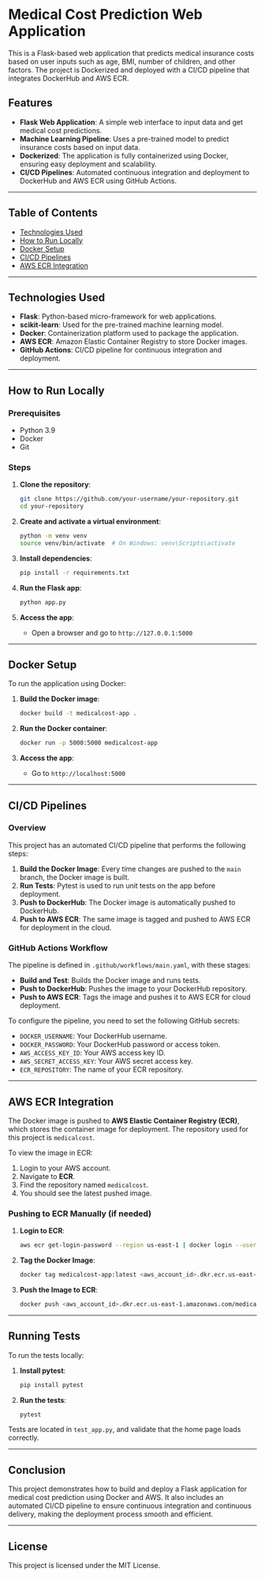 # Medical Cost Prediction Web Application

This is a Flask-based web application that predicts medical insurance costs based on user inputs such as age, BMI, number of children, and other factors. The project is Dockerized and deployed with a CI/CD pipeline that integrates DockerHub and AWS ECR.

## Features

- **Flask Web Application**: A simple web interface to input data and get medical cost predictions.
- **Machine Learning Pipeline**: Uses a pre-trained model to predict insurance costs based on input data.
- **Dockerized**: The application is fully containerized using Docker, ensuring easy deployment and scalability.
- **CI/CD Pipelines**: Automated continuous integration and deployment to DockerHub and AWS ECR using GitHub Actions.
  
---

## Table of Contents

- [Technologies Used](#technologies-used)
- [How to Run Locally](#how-to-run-locally)
- [Docker Setup](#docker-setup)
- [CI/CD Pipelines](#ci-cd-pipelines)
- [AWS ECR Integration](#aws-ecr-integration)
  

---

## Technologies Used

- **Flask**: Python-based micro-framework for web applications.
- **scikit-learn**: Used for the pre-trained machine learning model.
- **Docker**: Containerization platform used to package the application.
- **AWS ECR**: Amazon Elastic Container Registry to store Docker images.
- **GitHub Actions**: CI/CD pipeline for continuous integration and deployment.
  
---

## How to Run Locally

### Prerequisites

- Python 3.9
- Docker
- Git

### Steps

1. **Clone the repository**:
    ```bash
    git clone https://github.com/your-username/your-repository.git
    cd your-repository
    ```

2. **Create and activate a virtual environment**:
    ```bash
    python -m venv venv
    source venv/bin/activate  # On Windows: venv\Scripts\activate
    ```

3. **Install dependencies**:
    ```bash
    pip install -r requirements.txt
    ```

4. **Run the Flask app**:
    ```bash
    python app.py
    ```

5. **Access the app**: 
   - Open a browser and go to `http://127.0.0.1:5000`

---

## Docker Setup

To run the application using Docker:

1. **Build the Docker image**:
    ```bash
    docker build -t medicalcost-app .
    ```

2. **Run the Docker container**:
    ```bash
    docker run -p 5000:5000 medicalcost-app
    ```

3. **Access the app**: 
   - Go to `http://localhost:5000`

---

## CI/CD Pipelines

### Overview

This project has an automated CI/CD pipeline that performs the following steps:
  
1. **Build the Docker Image**: Every time changes are pushed to the `main` branch, the Docker image is built.
2. **Run Tests**: Pytest is used to run unit tests on the app before deployment.
3. **Push to DockerHub**: The Docker image is automatically pushed to DockerHub.
4. **Push to AWS ECR**: The same image is tagged and pushed to AWS ECR for deployment in the cloud.

### GitHub Actions Workflow

The pipeline is defined in `.github/workflows/main.yaml`, with these stages:
  
- **Build and Test**: Builds the Docker image and runs tests.
- **Push to DockerHub**: Pushes the image to your DockerHub repository.
- **Push to AWS ECR**: Tags the image and pushes it to AWS ECR for cloud deployment.

To configure the pipeline, you need to set the following GitHub secrets:
  
- `DOCKER_USERNAME`: Your DockerHub username.
- `DOCKER_PASSWORD`: Your DockerHub password or access token.
- `AWS_ACCESS_KEY_ID`: Your AWS access key ID.
- `AWS_SECRET_ACCESS_KEY`: Your AWS secret access key.
- `ECR_REPOSITORY`: The name of your ECR repository.

---

## AWS ECR Integration

The Docker image is pushed to **AWS Elastic Container Registry (ECR)**, which stores the container image for deployment. The repository used for this project is `medicalcost`.

To view the image in ECR:
1. Login to your AWS account.
2. Navigate to **ECR**.
3. Find the repository named `medicalcost`.
4. You should see the latest pushed image.

### Pushing to ECR Manually (if needed)

1. **Login to ECR**:
    ```bash
    aws ecr get-login-password --region us-east-1 | docker login --username AWS --password-stdin <aws_account_id>.dkr.ecr.us-east-1.amazonaws.com
    ```

2. **Tag the Docker Image**:
    ```bash
    docker tag medicalcost-app:latest <aws_account_id>.dkr.ecr.us-east-1.amazonaws.com/medicalcost:latest
    ```

3. **Push the Image to ECR**:
    ```bash
    docker push <aws_account_id>.dkr.ecr.us-east-1.amazonaws.com/medicalcost:latest
    ```

---

## Running Tests

To run the tests locally:

1. **Install pytest**:
    ```bash
    pip install pytest
    ```

2. **Run the tests**:
    ```bash
    pytest
    ```

Tests are located in `test_app.py`, and validate that the home page loads correctly.

---

## Conclusion

This project demonstrates how to build and deploy a Flask application for medical cost prediction using Docker and AWS. It also includes an automated CI/CD pipeline to ensure continuous integration and continuous delivery, making the deployment process smooth and efficient.

---

## License

This project is licensed under the MIT License.
